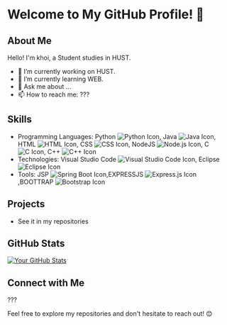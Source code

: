 # Welcome to My GitHub Profile! 👋

## About Me

Hello! I'm khoi, a Student studies in HUST.

- 🔭 I’m currently working on HUST.
- 🌱 I’m currently learning WEB.
- 💬 Ask me about ...
- 📫 How to reach me: ???

## Skills

- Programming Languages: Python ![Python Icon](https://img.icons8.com/color/48/000000/python.png),
                         Java ![Java Icon](https://img.icons8.com/color/48/000000/java-coffee-cup-logo.png),
                         HTML ![HTML Icon](https://img.icons8.com/color/48/000000/html-5.png),
                         CSS ![CSS Icon](https://img.icons8.com/color/48/000000/css3.png),
                         NodeJS ![Node.js Icon](https://img.icons8.com/color/48/000000/nodejs.png),
                         C ![C Icon](https://img.icons8.com/color/48/000000/c-programming.png),
                         C++ ![C++ Icon](https://img.icons8.com/color/48/000000/c-plus-plus-logo.png)
- Technologies: Visual Studio Code ![Visual Studio Code Icon](https://img.icons8.com/color/48/000000/visual-studio-code-2019.png),
                Eclipse ![Eclipse Icon](https://img.icons8.com/color/48/000000/eclipse.png)
- Tools: JSP ![Spring Boot Icon](https://img.icons8.com/color/48/000000/spring-logo.png),EXPRESSJS ![Express.js Icon](https://img.icons8.com/color/48/000000/express.png),BOOTTRAP ![Bootstrap Icon](https://img.icons8.com/color/48/000000/bootstrap.png)

## Projects

- See it in my repositories

## GitHub Stats

[![Your GitHub Stats](https://github-readme-stats.vercel.app/api?username=khoigf&show_icons=true&theme=radical)](https://github.com/khoigf)

## Connect with Me

???

Feel free to explore my repositories and don't hesitate to reach out! 😊
